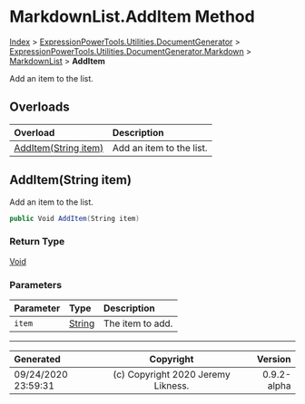 ﻿# MarkdownList.AddItem Method

[Index](../index.md) > [ExpressionPowerTools.Utilities.DocumentGenerator](ExpressionPowerTools.Utilities.DocumentGenerator.a.md) > [ExpressionPowerTools.Utilities.DocumentGenerator.Markdown](ExpressionPowerTools.Utilities.DocumentGenerator.Markdown.n.md) > [MarkdownList](ExpressionPowerTools.Utilities.DocumentGenerator.Markdown.MarkdownList.cs.md) > **AddItem**

Add an item to the list.

## Overloads

| Overload | Description |
| :-- | :-- |
| [AddItem(String item)](#additemstring-item) | Add an item to the list. |
## AddItem(String item)

Add an item to the list.

```csharp
public Void AddItem(String item)
```

### Return Type

 [Void](https://docs.microsoft.com/dotnet/api/system.void) 

### Parameters

| Parameter | Type | Description |
| :-- | :-- | :-- |
| `item` | [String](https://docs.microsoft.com/dotnet/api/system.string) | The item to add. |



---

| Generated | Copyright | Version |
| :-- | :-: | --: |
| 09/24/2020 23:59:31 | (c) Copyright 2020 Jeremy Likness. | 0.9.2-alpha |
